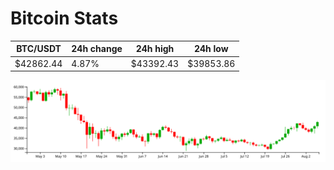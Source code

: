 # Bitcoin Stats

BTC/USDT|24h change|24h high|24h low|
|---|---|---|---|
|$42862.44|4.87%|$43392.43|$39853.86|

<img src="./chart.svg">
